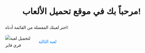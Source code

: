 <!DOCTYPE html>
<html lang="en">
<head>
    <meta charset="UTF-8">
    <meta name="viewport" content="width=device-width, initial-scale=1.0">
    <title>اكرم لتحميل الالعاب</title>
    <style>
        body {
            font-family: Arial, sans-serif;
            line-height: 1.6;
            margin: 20px;
        }
        h1 {
            text-align: center;
        }
        ul {
            list-style-type: none;
            padding: 0;
        }
        li {
            margin-bottom: 10px;
            display: flex;
            align-items: center;
        }
        img {
            max-width: 100px;
            margin-right: 10px;
            border-radius: 5px;
        }
        a {
            text-decoration: none;
            color: #007bff;
        }
        a:hover {
            text-decoration: underline;
        }
    </style>
</head>
<body>
    <h1>مرحباً بك في موقع تحميل الألعاب!</h1>
    <p>اختر لعبتك المفضلة من القائمة أدناه:</p>
    <ul>
        <li>
            <img src="https://wallpaperaccess.com/full/1089125.jpg" alt="لتحميل لعبة فري فاير">
            <a href="https://www.gameloop.com/</a>
        </li>
        <li>
            <img src="https://wallpaperaccess.com/full/1105795.jpg" alt="لتحميل لعبة gta san andreas">
            <a href="http://www.mediafire.com/file/auzdcpzbaaolgai/GTA_san_andreas.rar/file</a>
        </li>
        <li>
            <img src="صورة_للعبة_الثالثة.jpg" alt="لعبة الثالثة">
            <a href="رابط_اللعبة_الثالثة">لعبة الثالثة</a>
        </li>
        <!-- يمكنك إضافة المزيد من الألعاب بنفس الطريقة -->
    </ul>
</body>
</html>
